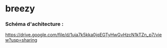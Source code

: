 # breezy

### Schéma d'achitecture : 
https://drive.google.com/file/d/1uja7k5kka0jqEGTyHwGvHzcN1kTZn_p7/view?usp=sharing



